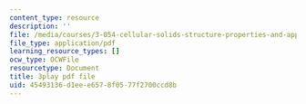 ```yaml
---
content_type: resource
description: ''
file: /media/courses/3-054-cellular-solids-structure-properties-and-applications-spring-2015/45493136d1eee6578f0577f2700ccd8b_6eEbSM3TafQ.pdf
file_type: application/pdf
learning_resource_types: []
ocw_type: OCWFile
resourcetype: Document
title: 3play pdf file
uid: 45493136-d1ee-e657-8f05-77f2700ccd8b
---
```

